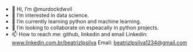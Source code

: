 - 👋 Hi, I’m @murdockdwvil
- 👀 I’m interested in data science.
- 🌱 I’m currently learning python and machine learning.
- 💞️ I’m looking to collaborate on espeacally in python projects.
- 📫 How to reach me: github, linkedin and email
                      Linkedin: www.linkedin.com.br/beatrizlpsilva
                      Email: beatrizlpsilva1234@gmail.com

<!---
murdockdwvil/murdockdwvil is a ✨ special ✨ repository because its `README.md` (this file) appears on your GitHub profile.
You can click the Preview link to take a look at your changes.
--->
